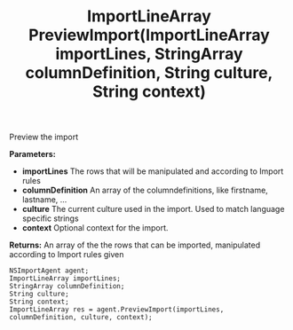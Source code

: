﻿---
uid: crmscript_ref_NSImportAgent_PreviewImport
title: ImportLineArray PreviewImport(ImportLineArray importLines, StringArray columnDefinition, String culture, String context)
intellisense: NSImportAgent.PreviewImport
keywords: NSImportAgent, PreviewImport
so.topic: reference
---

Preview the import

**Parameters:**
 - **importLines** The rows that will be manipulated and according to Import rules
 - **columnDefinition** An array of the columndefinitions, like firstname, lastname, ...
 - **culture** The current culture used in the import. Used to match language specific strings
 - **context** Optional context for the import.

**Returns:** An array of the the rows that can be imported, manipulated according to Import rules given

```crmscript
NSImportAgent agent;
ImportLineArray importLines;
StringArray columnDefinition;
String culture;
String context;
ImportLineArray res = agent.PreviewImport(importLines, columnDefinition, culture, context);
```

